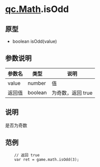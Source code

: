 # [qc.Math](README.md).isOdd

## 原型
* boolean isOdd(value)

## 参数说明
| 参数名 | 类型 | 说明 |
| ------------- | ------------- | -------------|
| value | number | 值 |
| 返回值 | boolean | 为奇数，返回 true |

## 说明
是否为奇数

## 范例
````
    // 返回 true
    var ret = game.math.isOdd(3);
````
